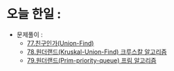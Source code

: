 # 오늘 한일 :
  - 문제풀이 :
    - [77.친구인가(Union-Find)](https://github.com/SeungMin2001/TIL/blob/main/CodingTest/77.%EC%B9%9C%EA%B5%AC%EC%9D%B8%EA%B0%80%3F(Union-Find).md)
    - [78.원더랜드(Kruskal-Union-Find)  크루스칼 알고리즘](https://github.com/SeungMin2001/TIL/blob/main/CodingTest/78.%EC%9B%90%EB%8D%94%EB%9E%9C%EB%93%9C(Kruskal%20MST-Union-Find).md)
    - [79.원더랜드(Prim-priority-queue)  프림 알고리즘](https://github.com/SeungMin2001/TIL/blob/main/CodingTest/78.%EC%9B%90%EB%8D%94%EB%9E%9C%EB%93%9C(Kruskal%20MST-Union-Find).md)

